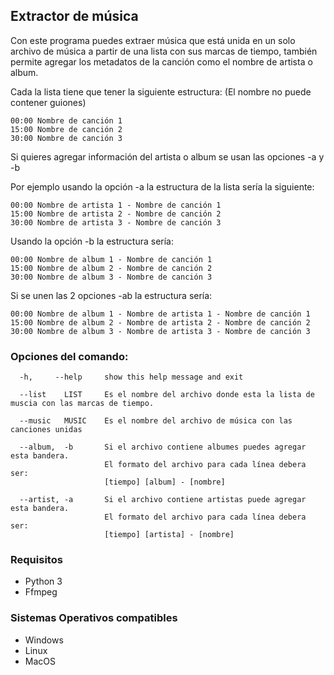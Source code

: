 ## Extractor de música
Con este programa puedes extraer música que está unida en un solo archivo de música a partir de una lista con sus marcas de tiempo,
también permite agregar los metadatos de la canción como el nombre de artista o album.

Cada la lista tiene que tener la siguiente estructura: (El nombre no puede contener guiones)
``` 
00:00 Nombre de canción 1
15:00 Nombre de canción 2
30:00 Nombre de canción 3
```

Si quieres agregar información del artista o album se usan las opciones -a y -b

Por ejemplo usando la opción -a la estructura de la lista sería la siguiente:

``` 
00:00 Nombre de artista 1 - Nombre de canción 1
15:00 Nombre de artista 2 - Nombre de canción 2
30:00 Nombre de artista 3 - Nombre de canción 3
```

Usando la opción -b la estructura sería: 


``` 
00:00 Nombre de album 1 - Nombre de canción 1
15:00 Nombre de album 2 - Nombre de canción 2
30:00 Nombre de album 3 - Nombre de canción 3
```

Si se unen las 2 opciones -ab la estructura sería:

``` 
00:00 Nombre de album 1 - Nombre de artista 1 - Nombre de canción 1
15:00 Nombre de album 2 - Nombre de artista 2 - Nombre de canción 2
30:00 Nombre de album 3 - Nombre de artista 3 - Nombre de canción 3
```

### Opciones del comando:
```
  -h,     --help     show this help message and exit
  
  --list    LIST     Es el nombre del archivo donde esta la lista de muscia con las marcas de tiempo.
  
  --music   MUSIC    Es el nombre del archivo de música con las canciones unidas
  
  --album,  -b       Si el archivo contiene albumes puedes agregar esta bandera. 
                     El formato del archivo para cada línea debera ser: 
                     [tiempo] [album] - [nombre]
                     
  --artist, -a       Si el archivo contiene artistas puede agregar esta bandera. 
                     El formato del archivo para cada línea debera ser: 
                     [tiempo] [artista] - [nombre]
```

### Requisitos
- Python 3
- Ffmpeg

### Sistemas Operativos compatibles
- Windows
- Linux
- MacOS


